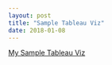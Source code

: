 ```yaml
---
layout: post
title: "Sample Tableau Viz"
date: 2018-01-08
---
```


[My Sample Tableau Viz](https://public.tableau.com/views/SakilaSampleViz/TopPerformers?:embed=y&:display_count=yes&publish=yes)